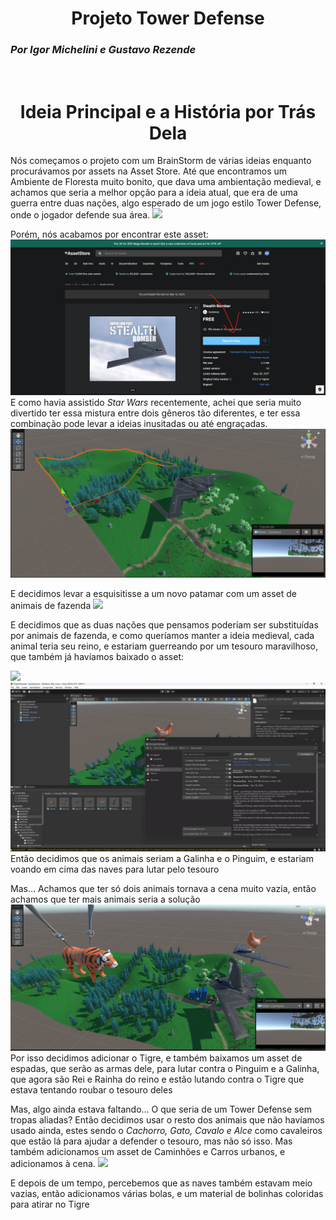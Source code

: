 <h1 align="center"><b>Projeto Tower Defense</b></h1>
<h3><i>Por Igor Michelini e Gustavo Rezende</i></h3>
<br>

<h1 align="center">Ideia Principal e a História por Trás Dela</h2>
Nós começamos o projeto com um BrainStorm de várias ideias enquanto procurávamos por assets na Asset Store. Até que encontramos um Ambiente de Floresta muito bonito, que dava uma ambientação medieval, e achamos que seria a melhor opção para a ideia atual, que era de uma guerra entre duas nações, algo esperado de um jogo estilo Tower Defense, onde o jogador defende sua área.

<img src=https://assetstorev1-prd-cdn.unity3d.com/package-screenshot/dbf24a30-832b-4ab6-a680-dd0ba51d2aca.webp>

Porém, nós acabamos por encontrar este asset:
<img src="imagens/img1.png">
E como havia assistido <i>Star Wars</i> recentemente, achei que seria muito divertido ter essa mistura entre dois gêneros tão diferentes, e ter essa combinação pode levar a ideias inusitadas ou até engraçadas.
<img src="imagens/img3.png">

E decidimos levar a esquisitisse a um novo patamar com um asset de animais de fazenda
<img src="https://assetstorev1-prd-cdn.unity3d.com/key-image/08fc4ef1-72b2-4f24-a20b-889aa214c926.webp">

E decidimos que as duas nações que pensamos poderíam ser substituídas por animais de fazenda, e como queríamos manter a ideia medieval, cada animal teria seu reino, e estariam guerreando por um tesouro maravilhoso, que também já havíamos baixado o asset:

<img src="https://assetstorev1-prd-cdn.unity3d.com/key-image/3bec5af0-6cd2-4d49-8cd3-802e7843aed8.webp">
<img src="imagens/img2.png">
Então decidimos que os animais seriam a Galinha e o Pinguim, e estariam voando em cima das naves para lutar pelo tesouro

Mas... Achamos que ter só dois animais tornava a cena muito vazia, então achamos que ter mais animais seria a solução
<img src="imagens/img4.png">
Por isso decidimos adicionar o Tigre, e também baixamos um asset de espadas, que serão as armas dele, para lutar contra o Pinguim e a Galinha, que agora são Rei e Rainha do reino e estão lutando contra o Tigre que estava tentando roubar o tesouro deles

Mas, algo ainda estava faltando...
O que seria de um Tower Defense sem tropas aliadas? Então decidimos usar o resto dos animais que não havíamos usado ainda, estes sendo o<i> Cachorro, Gato, Cavalo e Alce</i>
como cavaleiros que estão lá para ajudar a defender o tesouro, mas não só isso.
Mas também adicionamos um asset de Caminhões e Carros urbanos, e adicionamos à cena.
<img src="https://assetstorev1-prd-cdn.unity3d.com/package-screenshot/b284524e-3951-4872-b1d3-aa70f839d40e.webp">

E depois de um tempo, percebemos que as naves também estavam meio vazias, então adicionamos várias bolas, e um material de bolinhas coloridas para atirar no Tigre

